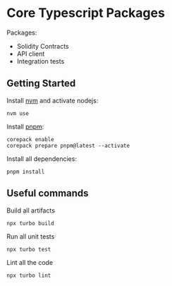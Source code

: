# Core Typescript Packages

Packages:
* Solidity Contracts
* API client
* Integration tests

## Getting Started

Install [nvm](https://github.com/nvm-sh/) and activate nodejs:

```
nvm use
```

Install [pnpm](https://pnpm.io/):

```
corepack enable
corepack prepare pnpm@latest --activate
```

Install all dependencies:

```
pnpm install
```

## Useful commands

Build all artifacts
```
npx turbo build
```

Run all unit tests
```
npx turbo test
```

Lint all the code
```
npx turbo lint
```
